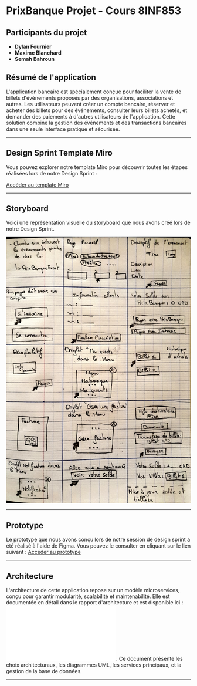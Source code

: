 # PrixBanque Projet - Cours 8INF853

## **Participants du projet**

- **Dylan Fournier** 
- **Maxime Blanchard** 
- **Semah Bahroun** 

## **Résumé de l'application**

L'application bancaire est spécialement conçue pour faciliter la vente de billets d'événements proposés par des organisations, associations et autres. Les utilisateurs peuvent créer un compte bancaire, réserver et acheter des billets pour des événements, consulter leurs billets achetés, et demander des paiements à d'autres utilisateurs de l'application. Cette solution combine la gestion des événements et des transactions bancaires dans une seule interface pratique et sécurisée.

---

## **Design Sprint Template Miro**


Vous pouvez explorer notre template Miro pour découvrir toutes les étapes réalisées lors de notre Design Sprint :

[Accéder au template Miro](https://miro.com/app/board/uXjVKg5I5AM=/)

---

## **Storyboard**

Voici une représentation visuelle du storyboard que nous avons créé lors de notre Design Sprint.

![Storyboard](storyboard/storyboard.jpg)

---

## **Prototype**

Le prototype que nous avons conçu lors de notre session de design sprint a été réalisé à l'aide de Figma. Vous pouvez le consulter en cliquant sur le lien suivant : [Accéder au prototype](https://www.figma.com/proto/dREpwMjmqfHkZRedR2JI6P/Prototype-8INF853?node-id=0-1&t=jwHDESuVL3NaPOKF-1)

---

## **Architecture**

L'architecture de cette application repose sur un modèle microservices, conçu pour garantir modularité, scalabilité et maintenabilité. Elle est documentée en détail dans le rapport d'architecture et est disponible ici : ![Conception d'architecture](architecture/architecture.pdf). 
Ce document présente les choix architecturaux, les diagrammes UML, les services principaux, et la gestion de la base de données.

---
